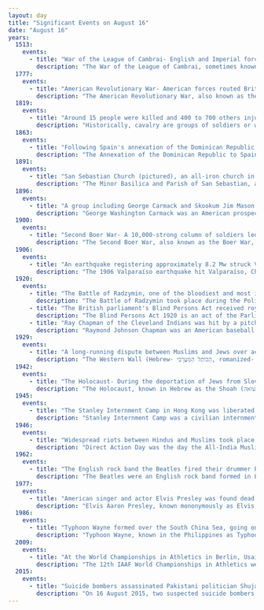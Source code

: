 ```yaml
---
layout: day
title: "Significant Events on August 16"
date: "August 16"
years:
  1513:
    events:
      - title: "War of the League of Cambrai- English and Imperial forces defeated French cavalry, forcing them to retreat."
        description: "The War of the League of Cambrai, sometimes known as the War of the Holy League and several other names, was fought from February 1508 to December 1516 as part of the Italian Wars of 1494–1559. The main participants of the war, who fought for its entire duration, were France, the Papal States, and the Republic of Venice; they were joined at various times by nearly every significant power in Western Europe, including Spain, the Holy Roman Empire, England, the Duchy of Milan, the Republic of Florence, the Duchy of Ferrara, and the Swiss."
  1777:
    events:
      - title: "American Revolutionary War- American forces routed British and German troops at the Battle of Bennington in Walloomsac, New York."
        description: "The American Revolutionary War, also known as the Revolutionary War or American War of Independence, was an armed conflict that comprised the final eight years of the broader American Revolution, in which American Patriot forces organized as the Continental Army and commanded by George Washington defeated the British Army. The conflict was fought in North America, the Caribbean, and the Atlantic Ocean. The war ended with the Treaty of Paris (1783), which resulted in the establishment of the United States of America as an independent nation, which was recognized by Great Britain and other nations of the world."
  1819:
    events:
      - title: "Around 15 people were killed and 400 to 700 others injured when cavalry charged into a crowd demanding the reform of parliamentary representation in Manchester, England."
        description: "Historically, cavalry are groups of soldiers or warriors who fight mounted on horseback. Until the 20th century, cavalry were the most mobile of the combat arms, operating as light cavalry in the roles of reconnaissance, screening, and skirmishing, or as heavy cavalry for decisive economy of force and shock attacks. An individual soldier in the cavalry is known by a number of designations depending on era and tactics, such as a cavalryman, horseman, trooper, cataphract, knight, drabant, hussar, uhlan, mamluk, cuirassier, lancer, dragoon, samurai or horse archer. The designation of cavalry was not usually given to any military forces that used other animals or platforms for mounts, such as chariots, camels or elephants. Infantry who moved on horseback, but dismounted to fight on foot, were known in the early 17th to the early 18th century as dragoons, a class of mounted infantry which in most armies later evolved into standard cavalry while retaining their historic designation."
  1863:
    events:
      - title: "Following Spain's annexation of the Dominican Republic, nationalist rebels raised the Dominican flag in Santiago de los Caballeros to begin the War of Restoration."
        description: "The Annexation of the Dominican Republic to Spain or Reintegration of Santo Domingo was a brief period in 1861–1865 during which the Dominican Republic returned to the sovereignty of Spain, following the request of Dominican dictator Pedro Santana. The period coincided with the American Civil War, during which the United States was unable to enforce the Monroe Doctrine. After fighting an insurgency of two years in the Dominican Restoration War, Spain left the country in 1865. Some Dominicans that left with Spain later fought in Cuba's independence wars, most notably Máximo Gómez."
  1891:
    events:
      - title: "San Sebastian Church (pictured), an all-iron church in Manila, was officially consecrated."
        description: "The Minor Basilica and Parish of San Sebastian, also known as the Shrine of Our Lady of Mount Carmel and commonly known as San Sebastian Church or San Sebastian Basilica, is a minor basilica of the Roman Catholic Church in Manila, Philippines. It is under the jurisdiction of the Archdiocese of Manila."
  1896:
    events:
      - title: "A group including George Carmack and Skookum Jim Mason (pictured) discovered gold  near Dawson City, Canada, setting off the Klondike Gold Rush."
        description: "George Washington Carmack was an American prospector in the Yukon. He was originally credited with registering Discovery Claim, the discovery of gold that set off the Klondike Gold Rush on August 16, 1896. Today, historians usually give the credit to his Tagish brother-in-law, Skookum Jim Mason."
  1900:
    events:
      - title: "Second Boer War- A 10,000-strong column of soldiers led by Lord Kitchener broke a 13-day siege of a small garrison."
        description: "The Second Boer War, also known as the Boer War, Transvaal War, Anglo–Boer War, or South African War, was a conflict fought between the British Empire and the two Boer republics over the Empire's influence in Southern Africa."
  1906:
    events:
      - title: "An earthquake registering approximately 8.2 Mw struck Valparaíso, Chile, killing 3,882 people."
        description: "The 1906 Valparaíso earthquake hit Valparaíso, Chile, on August 16 at 19-55 local time. Its epicenter was offshore from the Valparaíso Region, and its magnitude was estimated at 8.2 Mw. This earthquake occurred thirty minutes after the 1906 Aleutian Islands earthquake."
  1920:
    events:
      - title: "The Battle of Radzymin, one of the bloodiest and most intense battles of the Polish–Soviet War, concluded with a Polish victory."
        description: "The Battle of Radzymin took place during the Polish–Soviet War (1919–21). The battle occurred near the town of Radzymin, some 20 kilometres (12 mi) north-east of Warsaw, between August 13 and 16, 1920. Along with the Battle of Ossów and the Polish counteroffensive from the Wieprz River area, this engagement was a key part of what later became known as the Battle of Warsaw. It also proved to be one of the bloodiest and most intense battles of the Polish–Soviet War."
      - title: "The British parliament's Blind Persons Act received royal assent, becoming the first first disability-specific legislation to be passed anywhere in the world."
        description: "The Blind Persons Act 1920 is an act of the Parliament of the United Kingdom, since repealed. It provided a pension allowance for blind persons aged between 50 and 70, directed local authorities to make provision for the welfare of blind people and regulated charities in the sector. The act was passed in response to pressure from the National League of the Blind (NLB) who claimed many of their members were living in poverty. The NLB carried out a series of strikes and protests including the 5–25 April 1920 blind march. The Blind Persons Act was first debated on 26 April and received royal assent on 16 August. The pensions provisions were superseded and repealed by the Old Age Pensions Act 1936 and the remainder of the act by the National Assistance Act 1948, it remains in force in Ireland. The act was the first disability-specific legislation to be passed anywhere in the world."
      - title: "Ray Chapman of the Cleveland Indians was hit by a pitch and died the following day, becoming the only Major League Baseball player to die directly as a result of injuries sustained during a game."
        description: "Raymond Johnson Chapman was an American baseball player. He spent his entire career as a shortstop for the Cleveland Indians."
  1929:
    events:
      - title: "A long-running dispute between Muslims and Jews over access to the Western Wall in Jerusalem escalated into a week-long period of violent riots throughout Palestine."
        description: "The Western Wall (Hebrew- הַכּוֹתֶל הַמַּעֲרָבִי, romanized- HaKotel HaMa'aravi, lit. 'the western wall', is an ancient retaining wall of the built-up hill known to Jews and Christians as the Temple Mount of Jerusalem. Its most famous section, known by the same name, often shortened by Jews to the Kotel or Kosel, is known in the West as the Wailing Wall, and in Islam as the Buraq Wall. In a Jewish religious context, the term Western Wall and its variations is used in the narrow sense, for the section used for Jewish prayer; in its broader sense it refers to the entire 488-metre-long retaining wall on the western side of the Temple Mount."
  1942:
    events:
      - title: "The Holocaust- During the deportation of Jews from Slovakia, President Jozef Tiso gave a speech describing Jews as 'parasites' and 'the eternal enemy'."
        description: "The Holocaust, known in Hebrew as the Shoah (שואה), was the genocide of European Jews during World War II. Between 1941 and 1945, Nazi Germany and its collaborators systematically murdered some six million Jews across German-occupied Europe, around two-thirds of Europe's Jewish population. The murders were carried out primarily through mass shootings and poison gas in extermination camps, chiefly Auschwitz-Birkenau, Treblinka, Belzec, Sobibor, and Chełmno in occupied Poland. Separate Nazi persecutions killed a similar or larger number of non-Jewish civilians and prisoners of war (POWs); the term Holocaust is sometimes used to encompass also the persecution of non-Jewish groups."
  1945:
    events:
      - title: "The Stanley Internment Camp in Hong Kong was liberated following the announcement of the surrender of Japan in World War II."
        description: "Stanley Internment Camp was a civilian internment camp in Hong Kong during the Second World War. Located in Stanley, on the southern end of Hong Kong Island, it was used by the Japanese imperial forces to hold non-Chinese enemy nationals after their victory in the Battle of Hong Kong in December 1941. About 2,800 men, women, and children were held at the non-segregated camp for 44 months from early January 1942 to August 1945 when Japanese forces surrendered. The camp area consisted of St Stephen's College and the grounds of Stanley Prison, excluding the prison itself."
  1946:
    events:
      - title: "Widespread riots between Hindus and Muslims took place in Calcutta following the All-India Muslim League's call for an independent Pakistan."
        description: "Direct Action Day was the day the All-India Muslim League decided to take a 'direct action' using general strikes and economic shut down to demand a separate Muslim homeland after the British exit from India. Also known as the 1946 Calcutta Riots, it soon became a day of communal violence in Calcutta. It led to large-scale violence between Muslims and Hindus in the city of Calcutta in the Bengal province of British India. The day also marked the start of what is known as The Week of the Long Knives. While there is a certain degree of consensus on the magnitude of the killings, including their short-term consequences, controversy remains regarding the exact sequence of events, the various actors' responsibility and the long-term political consequences."
  1962:
    events:
      - title: "The English rock band the Beatles fired their drummer Pete Best , replacing him with Ringo Starr (pictured)."
        description: "The Beatles were an English rock band formed in Liverpool in 1960. The core lineup of the band comprised John Lennon, Paul McCartney, George Harrison and Ringo Starr. They are widely regarded as the most influential band in Western popular music and were integral to the development of 1960s counterculture and the recognition of popular music as an art form. Rooted in skiffle, beat and 1950s rock 'n' roll, their sound incorporated elements of classical music and traditional pop in innovative ways. The band also explored music styles ranging from folk and Indian music to psychedelia and hard rock. As pioneers in recording, songwriting and artistic presentation, the Beatles revolutionised many aspects of the music industry and were often publicised as leaders of the era's youth and sociocultural movements."
  1977:
    events:
      - title: "American singer and actor Elvis Presley was found dead in his home in Memphis, Tennessee."
        description: "Elvis Aaron Presley, known mononymously as Elvis, was an American singer and actor. Known as the 'King of Rock and Roll', he is regarded as one of the most significant cultural figures of the 20th century. Presley's energized performances and interpretations of songs, and sexually provocative performance style, combined with a singularly potent mix of influences across color lines during a transformative era in race relations, brought both great success and initial controversy."
  1986:
    events:
      - title: "Typhoon Wayne formed over the South China Sea, going on to become one of the longest-lived tropical cyclones in the north-western Pacific, lasting 21 days."
        description: "Typhoon Wayne, known in the Philippines as Typhoon Miding, is one of the longest-lived tropical cyclones on record in the north-western Pacific Ocean. The system meandered for 21 days in August–September 1986 between the South China Sea and far western tropical North Pacific Ocean, staying within the monsoon trough and causing heavy rains across the Philippines, Taiwan, southeast China, Hainan Island, and Vietnam. Its maximum sustained winds peaked at category two strength on the Saffir–Simpson scale. Various signals were raised for Hong Kong three times due to Wayne's unusual track. A total of 490 perished, and the storm caused US$399 million in damage."
  2009:
    events:
      - title: "At the World Championships in Athletics in Berlin, Usain Bolt ran the 100 metres in 9.58 seconds, breaking his own record set a year earlier."
        description: "The 12th IAAF World Championships in Athletics were held in Berlin, Germany from 15 to 23 August 2009. The majority of events took place in the Olympiastadion, while the marathon and racewalking events started and finished at the Brandenburg Gate."
  2015:
    events:
      - title: "Suicide bombers assassinated Pakistani politician Shuja Khanzada and killed at least 21 others at his home in Attock District."
        description: "On 16 August 2015, two suspected suicide bombers detonated explosives at the home office of Punjab Interior Minister Shuja Khanzada in the Attock District village of Shadikhan, 80 km (50 mi) from the Pakistani capital of Islamabad. The blasts killed the minister and 18 other people; at least 17 people were injured and taken to hospitals. Lashkar-e-Jhangvi (LeJ), a Deobandi militant group with ties to Al-Qaeda, claimed responsibility for the attack, and it was later determined that Tehrik-i-Taliban Pakistan was also involved."
---
```

